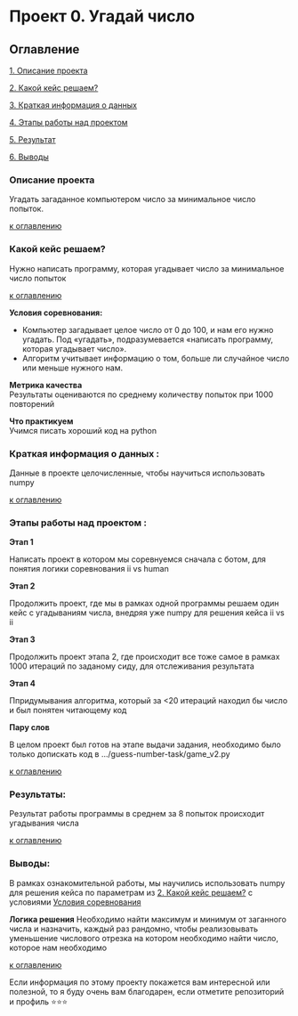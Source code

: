 # Проект 0. Угадай число
<a name="Оглавление"></a>

## Оглавление  
[1. Описание проекта](#Описание-проекта)

[2. Какой кейс решаем?](#Какой-кейс-решаем)  

[3. Краткая информация о данных](#Краткая-информация-о-данных) 

[4. Этапы работы над проектом](#Этапы-работы-над-проектом)  

[5. Результат](#Результат)    

[6. Выводы](#Выводы)

<a name="Описание проекта"></a>

### Описание проекта    
Угадать загаданное компьютером число за минимальное число попыток.

[к оглавлению](#Оглавление)

<a name="Какой кейс решаем?  "></a>

### Какой кейс решаем?    
Нужно написать программу, которая угадывает число за минимальное число попыток

[к оглавлению](#Оглавление)

<a name="Условия соревнования:"></a>

**Условия соревнования:**  
- Компьютер загадывает целое число от 0 до 100, и нам его нужно угадать. Под «угадать», подразумевается «написать программу, которая угадывает число».
- Алгоритм учитывает информацию о том, больше ли случайное число или меньше нужного нам.

**Метрика качества**     
Результаты оцениваются по среднему количеству попыток при 1000 повторений

**Что практикуем**     
Учимся писать хороший код на python

<a name="Краткая информация о данных"></a>

### Краткая информация о данных :
Данные в проекте целочисленные, чтобы научиться использовать numpy
  
[к оглавлению](#Оглавление)


<a name="Этапы работы над проектом "></a>

### Этапы работы над проектом :  

**Этап 1**

Написать проект в котором мы соревнуемся сначала с ботом, для понятия логики
соревнования ii vs human

**Этап 2**

Продолжить проект, где мы в рамках одной программы решаем один кейс
с угадываниям числа, внедряя уже numpy для решения кейса ii vs ii

**Этап 3**

Продолжить проект этапа 2, где происходит все тоже самое в рамках 
1000 итераций по заданому сиду, для отслеживания результата

**Этап 4**

Ппридумывания алгоритма, который за <20 итераций находил бы число 
и был понятен читающему код

**Пару слов**

В целом проект был готов на этапе выдачи задания, необходимо было только допискать код в .../guess-number-task/game_v2.py

[к оглавлению](#Оглавление)

<a name="Результаты"></a>

### Результаты:  
Результат работы программы в среднем за 8 попыток происходит угадывания числа

[к оглавлению](#Оглавление)

<a name="Выводы"></a>

### Выводы: 
В рамках ознакомительной работы, мы научились использовать numpy
для решения кейса по параметрам из [2. Какой кейс решаем?](#Какой-кейс-решаем) 
с условиями [Условия соревнования](#Условия-соревнования:)

**Логика решения**
Необходимо найти максимум и минимум от заганного числа и назначить, каждый раз рандомно,
чтобы реализовывать уменьшение числового отрезка на котором необходимо найти число, которое
нам необходимо

[к оглавлению](#Оглавление)



Если информация по этому проекту покажется вам интересной или полезной, то я буду очень вам благодарен, если отметите репозиторий и профиль ⭐️⭐️⭐️